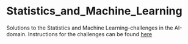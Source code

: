 Statistics_and_Machine_Learning
===============================
Solutions to the Statistics and Machine Learning-challenges in the AI-domain. Instructions for the challenges can be found [here](https://www.hackerrank.com/domains/ai/machine-learning)
